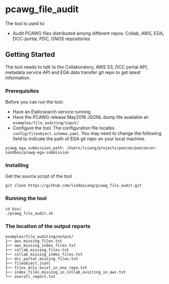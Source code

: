 # pcawg_file_audit
The tool is used to:
* Audit PCAWG files distributed among different repos: Collab, AWS, EGA, DCC-portal, PDC, GNOS repositories

## Getting Started
The tool needs to talk to the Collaboratory, AWS S3, DCC portal API, metadata service API and EGA data transfer git repo to get latest information. 

### Prerequisites
Before you can run the tool:
* Have an Elaticsearch service running
* Have the PCAWG release May2016 JSONL dump file available at: `examples/file_auditing/input/`
* Configure the tool. The configuration file locates `config/fileobject.schema.yaml`. You may need to change the following field to indicate the path of EGA git repo on your local machine.
```
pcawg_ega_submission_path: /Users/lxiang/projects/pancan/pancancer-sandbox/pcawg-ega-submission
```
### Installing
Get the source script of the tool
```
git clone https://github.com/lindaxiang/pcawg_file_audit.git
```

### Running the tool
```
cd bin/
./pcawg_file_audit.sh
```

### The location of the output reports
```
examples/file_auditing/output/
├── aws_missing_files.txt
├── aws_missing_index_files.txt
├── collab_missing_files.txt
├── collab_missing_index_files.txt
├── dcc_portal_missing_files.txt
├── fileobject.jsonl
├── files_only_exist_in_one_repo.txt
├── index_files_missing_in_collab_existing_in_aws.txt
└── overall_report.txt
```

